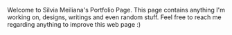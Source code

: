 Welcome to Silvia Meiliana's Portfolio Page. This page contains anything I'm working on, designs, writings and even random stuff. Feel free to reach me regarding anything to improve this web page :)
